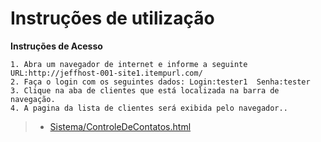 # Instruções de utilização

**Instruções de Acesso** <br>

    1. Abra um navegador de internet e informe a seguinte URL:http://jeffhost-001-site1.itempurl.com/
    2. Faça o login com os seguintes dados: Login:tester1  Senha:tester 
    3. Clique na aba de clientes que está localizada na barra de navegação.
    4. A pagina da lista de clientes será exibida pelo navegador..

> - [Sistema/ControleDeContatos.html](https://github.com/ICEI-PUC-Minas-PMV-ADS/pmv-ads-2022-2-e2-proj-int-t6-gestao-adm-para-prestadores-de-servicos/tree/main/Sistema/ControleDeContatos)

